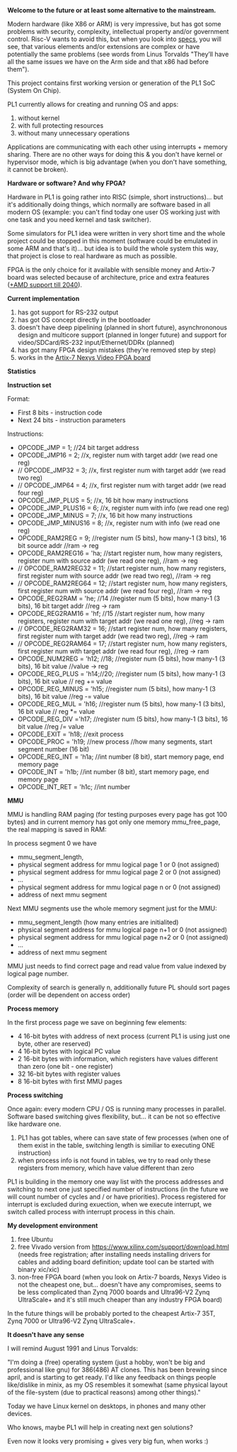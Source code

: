 **Welcome to the future or at least some alternative to the mainstream.**

Modern hardware (like X86 or ARM) is very impressive, but has got
some problems with security, complexity, intellectual property and/or government
control. Risc-V wants to avoid this, but when you look into [specs](https://riscv.org/technical/specifications/), you will
see, that various elements and/or extensions are complex or
have potentially the same problems (see words from Linus Torvalds "They’ll have all
the same issues we have on the Arm side and that x86 had before them").

This project contains first working version or generation of the PL1 SoC (System On Chip).

PL1 currently allows for creating and running OS and apps:

1. without kernel
2. with full protecting resources
3. without many unnecessary operations

Applications are communicating with each other using interrupts + memory
sharing. There are no other ways for doing this & you don't have kernel
or hypervisor mode, which is big advantage (when you don't have something, it cannot be broken).

**Hardware or software? And why FPGA?**

Hardware in PL1 is going rather into RISC (simple, short instructions)... but
it's additionally doing things, which normally are software based in all modern OS
(example: you can't find today one user OS working just with one task and you need kernel and task switcher).

Some simulators for PL1 idea were written in very short time and the whole project
could be stopped in this moment (software could be emulated in some ARM and that's it)... but idea is to build the whole system this way, that project is close
to real hardware as much as possible.

FPGA is the only choice for it available with
sensible money and Artix-7 board was selected because of architecture, price and extra features ([+AMD support till 2040](https://community.amd.com/t5/adaptive-computing/amd-supports-new-long-lifecycle-fpga-designs-through-2040-2045/ba-p/702533)).

**Current implementation**

1. has got support for RS-232 output
2. has got OS concept directly in the bootloader
3. doesn't have deep pipelining (planned in short future), asynchrononous design and multicore support (planned in longer future) and support for video/SDCard/RS-232 input/Ethernet/DDRx (planned)
4. has got many FPGA design mistakes (they're removed step by step)
5. works in the [Artix-7 Nexys Video FPGA board](https://digilent.com/reference/programmable-logic/nexys-video/reference-manual)

**Statistics**

**Instruction set**

Format:

* First 8 bits - instruction code
* Next 24 bits - instruction parameters

Instructions:

* OPCODE_JMP = 1;  //24 bit target address
* OPCODE_JMP16 = 2;  //x, register num with target addr (we read one reg)
*  // OPCODE_JMP32 = 3;  //x, first register num with target addr (we read two reg)
*  // OPCODE_JMP64 = 4;  //x, first register num with target addr (we read four reg)  
* OPCODE_JMP_PLUS = 5;  //x, 16 bit how many instructions
* OPCODE_JMP_PLUS16 = 6;  //x, register num with info (we read one reg)
* OPCODE_JMP_MINUS = 7;  //x, 16 bit how many instructions  
* OPCODE_JMP_MINUS16 = 8;  //x, register num with info (we read one reg)
* OPCODE_RAM2REG = 9;  //register num (5 bits), how many-1 (3 bits), 16 bit source addr //ram -> reg
* OPCODE_RAM2REG16 = 'ha; //start register num, how many registers, register num with source addr (we read one reg), //ram -> reg  
* // OPCODE_RAM2REG32 = 11; //start register num, how many registers, first register num with source addr (we read two reg), //ram -> reg
* // OPCODE_RAM2REG64 = 12; //start register num, how many registers, first register num with source addr (we read four reg), //ram -> reg
* OPCODE_REG2RAM = 'he; //14 //register num (5 bits), how many-1 (3 bits), 16 bit target addr //reg -> ram
* OPCODE_REG2RAM16 = 'hf; //15 //start register num, how many registers, register num with target addr (we read one reg), //reg -> ram
* // OPCODE_REG2RAM32 = 16; //start register num, how many registers, first register num with target addr (we read two reg), //reg -> ram
* // OPCODE_REG2RAM64 = 17; //start register num, how many registers, first register num with target addr (we read four reg), //reg -> ram
* OPCODE_NUM2REG = 'h12; //18;  //register num (5 bits), how many-1 (3 bits), 16 bit value //value -> reg
* OPCODE_REG_PLUS = 'h14;//20; //register num (5 bits), how many-1 (3 bits), 16 bit value // reg += value
* OPCODE_REG_MINUS = 'h15; //register num (5 bits), how many-1 (3 bits), 16 bit value  //reg -= value
* OPCODE_REG_MUL = 'h16; //register num (5 bits), how many-1 (3 bits), 16 bit value // reg *= value
* OPCODE_REG_DIV ='h17; //register num (5 bits), how many-1 (3 bits), 16 bit value  //reg /= value
* OPCODE_EXIT = 'h18;  //exit process
* OPCODE_PROC = 'h19;  //new process //how many segments, start segment number (16 bit)
* OPCODE_REG_INT = 'h1a;  //int number (8 bit), start memory page, end memory page 
* OPCODE_INT = 'h1b;  //int number (8 bit), start memory page, end memory page
* OPCODE_INT_RET = 'h1c;  //int number

**MMU**

MMU is handling RAM paging (for testing purposes every page has got 100 bytes) and in current memory has got only
one memory mmu_free_page, the real mapping is saved in RAM:

In process segment 0 we have

* mmu_segment_length,
* physical segment address for mmu logical page 1 or 0 (not assigned)
* physical segment address for mmu logical page 2 or 0 (not assigned)
* ...
* physical segment address for mmu logical page n or 0 (not assigned)
* address of next mmu segment

Next MMU segments use the whole memory segment just for the MMU:

* mmu_segment_length (how many entries are initialited)
* physical segment address for mmu logical page n+1 or 0 (not assigned)
* physical segment address for mmu logical page n+2 or 0 (not assigned)
* ...
* address of next mmu segment

MMU just needs to find correct page and read value from value indexed by logical page number.

Complexity of search is generally n, additionally future PL should sort pages
(order will be dependent on access order)

**Process memory**

In the first process page we save on beginning few elements:

* 4 16-bit bytes with address of next process (current PL1 is using just one byte, other are reserved)
* 4 16-bit bytes with logical PC value
* 2 16-bit bytes with information, which registers have values different than zero (one bit - one register)
* 32 16-bit bytes with register values
* 8 16-bit bytes with first MMU pages

**Process switching**

Once again: every modern CPU / OS is running many processes in parallel. Software based switching gives flexibility, but... it can be not so effective like hardware one.

1. PL1 has got tables, where can save state of few processes (when one of them exist in the table, switching length is similiar to executing ONE instruction)
2. when process info is not found in tables, we try to read only these registers from memory, which have value different than zero

PL1 is building in the memory one way list with the process addresses and switching to next one just specified number of instructions (in the future we will count number of cycles and / or have priorities). Process registered for interrupt is excluded during exuection, when we execute interrupt, we switch called process with interrupt process in this chain.

**My development environment**

1. free Ubuntu
2. free Vivado version from https://www.xilinx.com/support/download.html (needs free registration;
after installing needs installing drivers for cables and adding board definition;
update tool can be started with binary xic/xic)
3. non-free FPGA board (when you look on Artix-7 boards, Nexys Video is not the cheapest one,
but... doesn't have any compromises, seems to be less complicated than Zynq 7000 boards and Ultra96-V2 Zynq UltraScale+ and it's still much cheaper than any industry FPGA board)

In the future things will be probably ported to the cheapest Artix-7 35T, Zynq 7000 or Ultra96-V2 Zynq UltraScale+.

**It doesn't have any sense**

I will remind August 1991 and Linus Torvalds:

"I'm doing a (free) operating system (just a hobby, won't be big and professional like gnu) for 386(486) AT clones. This has been brewing since april, and is starting to get ready. I'd like any feedback on things people like/dislike in minix, as my OS resembles it somewhat (same physical layout of the file-system (due to practical reasons) among other things)."

Today we have Linux kernel on desktops, in phones and many other devices.

Who knows, maybe PL1 will help in creating next gen solutions?

Even now it looks very promising + gives very big fun, when works :)
